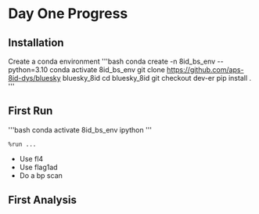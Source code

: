 # Day One Progress

## Installation

Create a conda environment
'''bash
  conda create -n 8id_bs_env --python=3.10
  conda activate 8id_bs_env
  git clone https://github.com/aps-8id-dys/bluesky bluesky_8id
  cd bluesky_8id
  git checkout dev-er
  pip install .
'''
## First Run

'''bash
conda activate 8id_bs_env
ipython
'''

`%run ...`

* Use fl4
* Use flag1ad
* Do a bp scan

## First Analysis
